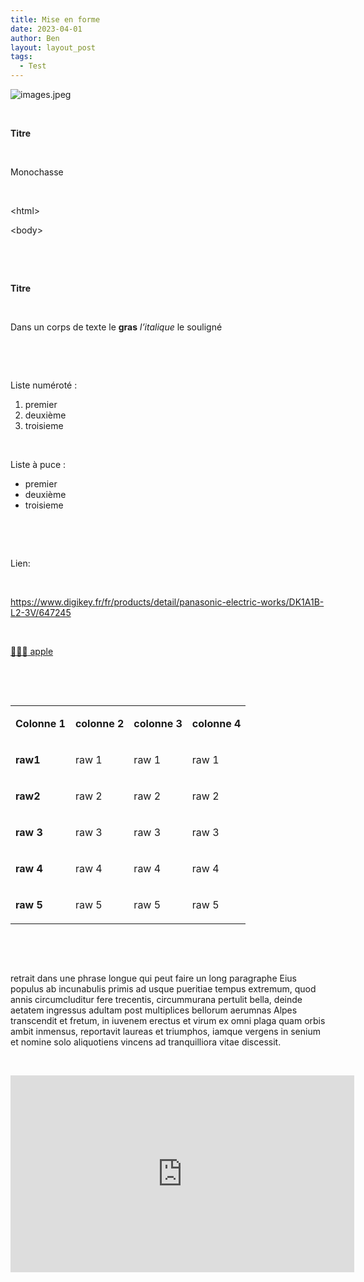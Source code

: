 ```yaml
---
title: Mise en forme
date: 2023-04-01
author: Ben
layout: layout_post
tags:
  - Test
---
```


<p class="p3"><img src="{{ "assets/img/images.jpeg" | relative_url }}" alt="images.jpeg"></p>
<p class="p4"><span class="s1"><b></b></span><br></p>
<p class="p1"><b>Titre</b></p>
<p class="p5"><br></p>
<p class="p6">Monochasse</p>
<p class="p7"><br></p>
<p class="p6">&lt;html&gt;</p>
<p class="p6">&lt;body&gt;</p>
<p class="p7"><br></p>
<p class="p5"><b></b><br></p>
<p class="p1"><b>Titre</b></p>
<p class="p5"><b></b><br></p>
<p class="p2">Dans un corps de texte le <b>gras</b> <i>l’italique</i> le souligné</p>
<p class="p5"><b></b><br></p>
<p class="p5"><b></b><br></p>
<p class="p2">Liste numéroté :</p>
<ol class="ol1">
<li class="li2">premier</li>
<li class="li2">deuxième</li>
<li class="li2">troisieme</li>
</ol>
<p class="p5"><b></b><br></p>
<p class="p2">Liste à puce :</p>
<ul class="ul1">
<li class="li2"><span class="s2"></span>premier</li>
<li class="li2"><span class="s2"></span>deuxième</li>
<li class="li2"><span class="s2"></span>troisieme</li>
</ul>
<p class="p5"><br></p>
<p class="p5"><br></p>
<p class="p2">Lien:</p>
<p class="p5"><br></p>
<p class="p2"><a href="https://www.digikey.fr/fr/products/detail/panasonic-electric-works/DK1A1B-L2-3V/647245">https://www.digikey.fr/fr/products/detail/panasonic-electric-works/DK1A1B-L2-3V/647245</a></p>
<p class="p5"><br></p>
<p class="p8"><a href="http://apple.com">👨🏻‍💻<span class="s3"> apple</span></a></p>
<p class="p5"><br></p>
<p class="p5"><br></p>
<table cellspacing="0" cellpadding="0" class="t1">
<tbody>
<tr>
<td valign="top" class="td1">
<p class="p2"><b>Colonne 1</b></p>
</td>
<td valign="top" class="td1">
<p class="p2"><b>colonne 2</b></p>
</td>
<td valign="top" class="td1">
<p class="p2"><b>colonne 3</b></p>
</td>
<td valign="top" class="td1">
<p class="p2"><b>colonne 4</b></p>
</td>
</tr>
<tr>
<td valign="top" class="td1">
<p class="p2"><b>raw1</b></p>
</td>
<td valign="top" class="td1">
<p class="p2">raw 1</p>
</td>
<td valign="top" class="td1">
<p class="p2">raw 1</p>
</td>
<td valign="top" class="td1">
<p class="p2">raw 1</p>
</td>
</tr>
<tr>
<td valign="top" class="td1">
<p class="p2"><b>raw2<span class="Apple-converted-space"> </span></b></p>
</td>
<td valign="top" class="td1">
<p class="p2">raw 2</p>
</td>
<td valign="top" class="td1">
<p class="p2">raw 2</p>
</td>
<td valign="top" class="td1">
<p class="p2">raw 2</p>
</td>
</tr>
<tr>
<td valign="top" class="td1">
<p class="p2"><b>raw 3</b></p>
</td>
<td valign="top" class="td1">
<p class="p2">raw 3</p>
</td>
<td valign="top" class="td1">
<p class="p2">raw 3</p>
</td>
<td valign="top" class="td1">
<p class="p2">raw 3</p>
</td>
</tr>
<tr>
<td valign="top" class="td1">
<p class="p2"><b>raw 4</b></p>
</td>
<td valign="top" class="td1">
<p class="p2">raw 4</p>
</td>
<td valign="top" class="td1">
<p class="p2">raw 4</p>
</td>
<td valign="top" class="td1">
<p class="p2">raw 4</p>
</td>
</tr>
<tr>
<td valign="top" class="td1">
<p class="p2"><b>raw 5</b></p>
</td>
<td valign="top" class="td1">
<p class="p2">raw 5</p>
</td>
<td valign="top" class="td1">
<p class="p2">raw 5</p>
</td>
<td valign="top" class="td1">
<p class="p2">raw 5</p>
</td>
</tr>
</tbody>
</table>
<p class="p5"><br></p>
<p class="p5"><br></p>
<p class="p2"><span class="Apple-tab-span">	</span>retrait dans une phrase longue qui peut faire un long paragraphe Eius populus ab incunabulis primis ad usque pueritiae tempus extremum, quod annis circumcluditur fere trecentis, circummurana pertulit bella, deinde aetatem ingressus adultam post multiplices bellorum aerumnas Alpes transcendit et fretum, in iuvenem erectus et virum ex omni plaga quam orbis ambit inmensus, reportavit laureas et triumphos, iamque vergens in senium et nomine solo aliquotiens vincens ad tranquilliora vitae discessit.</p>
<p class="p5"><br></p>
<p class="p3"><iframe width="550" height="315" src="https://www.youtube-nocookie.com/embed/xmdxEiJQF-o" title="YouTube video player" frameborder="0" allow="accelerometer; autoplay; clipboard-write; encrypted-media; gyroscope; picture-in-picture; web-share" allowfullscreen></iframe></p>


